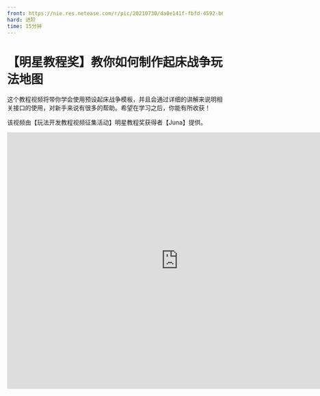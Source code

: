```yaml
---
front: https://nie.res.netease.com/r/pic/20210730/da0e141f-fbfd-4592-b6b4-b410f898f556.png
hard: 进阶
time: 15分钟
---
```


# 【明星教程奖】教你如何制作起床战争玩法地图

这个教程视频将带你学会使用预设起床战争模板，并且会通过详细的讲解来说明相关接口的使用，对新手来说有很多的帮助。希望在学习之后，你能有所收获！

该视频由【玩法开发教程视频征集活动】明星教程奖获得者【Juna】提供。

<center><embed src="https://cc.163.com/act/m/daily/iframeplayer/?id=601cfa79f7367d1f0a939f05
    " height="600" width="800"/></center>
